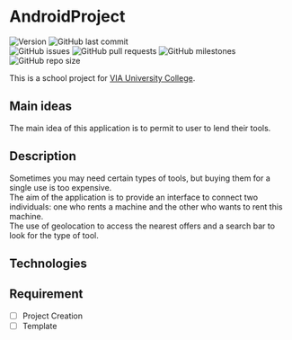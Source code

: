 # AndroidProject
![Version](https://img.shields.io/badge/version-0.0-yellow.svg)
![GitHub last commit](https://img.shields.io/github/last-commit/Glassait/AndroidProject)  
![GitHub issues](https://img.shields.io/github/issues/Glassait/AndroidProject)
![GitHub pull requests](https://img.shields.io/github/issues-pr/Glassait/AndroidProject)
![GitHub milestones](https://img.shields.io/github/milestones/all/Glassait/AndroidProject)
![GitHub repo size](https://img.shields.io/github/repo-size/Glassait/AndroidProject)

This is a school project for [VIA University College](https://en.via.dk/).

## Main ideas
The main idea of this application is to permit to user to lend their tools.

## Description
Sometimes you may need certain types of tools, but buying them for a single use is too expensive.  
The aim of the application is to provide an interface to connect two individuals: one who rents a machine and the other who wants to rent this machine.  
The use of geolocation to access the nearest offers and a search bar to look for the type of tool.

## Technologies

## Requirement
- [ ] Project Creation
- [ ] Template
